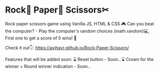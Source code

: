 # Rock🧱 Paper📜 Scissors✂

Rock paper scissors game using Vanilla JS, HTML & CSS 🎮 
Can you beat the computer? - Play the computer's random choices (math.random)💻,
First one to get a score of 5 wins! 👑

Check it out👇:
https://avihayr.github.io/Rock-Paper-Scissors/

Features that will be added soon: 
⌛ Reset button - Soon..
⌛ Crown for the winner + Round winner indication - Soon.. 
